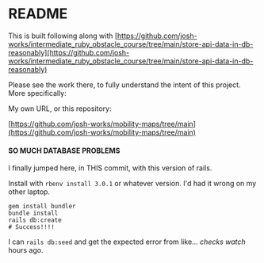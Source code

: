 # README

This is built following along with [https://github.com/josh-works/intermediate_ruby_obstacle_course/tree/main/store-api-data-in-db-reasonably](https://github.com/josh-works/intermediate_ruby_obstacle_course/tree/main/store-api-data-in-db-reasonably)

Please see the work there, to fully understand the intent of this project. More specifically:

My own URL, or this repository:

[https://github.com/josh-works/mobility-maps/tree/main](https://github.com/josh-works/mobility-maps/tree/main)


#### SO MUCH DATABASE PROBLEMS

I finally jumped here, in THIS commit, with this version of rails.

Install with `rbenv install 3.0.1` or whatever version. I'd had it wrong on my other laptop.

```
gem install bundler
bundle install
rails db:create
# Success!!!!
```

I can `rails db:seed` and get the expected error from like... _checks watch_ hours ago.
